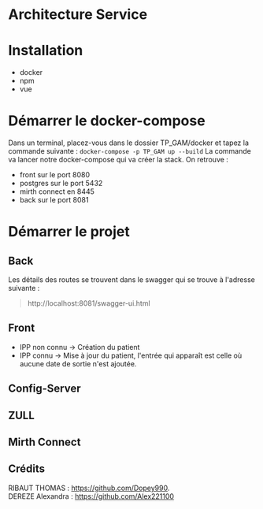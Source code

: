 # Architecture Service


# Installation

- docker 
- npm
- vue

# Démarrer le docker-compose

Dans un terminal, placez-vous dans le dossier TP_GAM/docker et tapez la commande suivante :
```docker-compose -p TP_GAM up --build```
La commande va lancer notre docker-compose qui va créer la stack. On retrouve :
- front sur le port 8080
- postgres sur le port 5432
- mirth connect en 8445
- back sur le port 8081
# Démarrer le projet
  ## Back 
  
  Les détails des routes se trouvent dans le swagger qui se trouve à l'adresse suivante :
  > http://localhost:8081/swagger-ui.html
  
  ## Front
  
  - IPP non connu -> Création du patient
  - IPP connu -> Mise à jour du patient, l'entrée qui apparaît est celle où aucune date de sortie n'est ajoutée. 

  ## Config-Server
  
  ## ZULL
  
  ## Mirth Connect
  
  
   ## Crédits
   
   RIBAUT THOMAS : https://github.com/Dopey990.  
   DEREZE Alexandra : https://github.com/Alex221100
   
  
